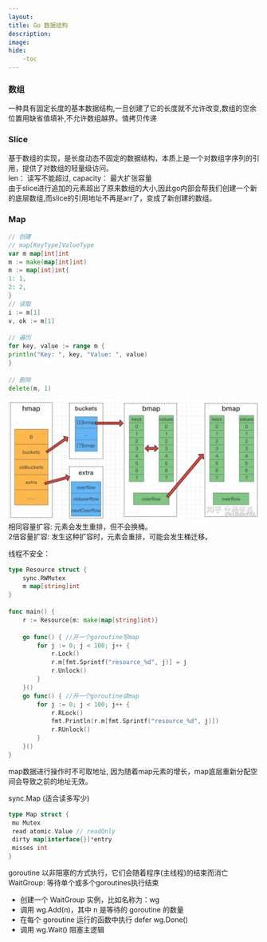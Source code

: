 ```yaml
---
layout: 
title: Go 数据结构
description: 
image: 
hide:
    -toc
---
```

### 数组
一种具有固定长度的基本数据结构,一旦创建了它的长度就不允许改变,数组的空余位置用缺省值填补,不允许数组越界。值拷贝传递

### Slice
基于数组的实现，是长度动态不固定的数据结构，本质上是一个对数组字序列的引用，提供了对数组的轻量级访问。
<br>len： 读写不能超过, capacity： 最大扩张容量
<br>由于slice进行追加的元素超出了原来数组的大小,因此go内部会帮我们创建一个新的底层数组,而slice的引用地址不再是arr了，变成了新创建的数组。

### Map
```go
// 创建
// map[KeyType]ValueType
var m map[int]int
m := make(map[int]int)
m := map[int]int{
1: 1,
2: 2,
}
// 读取
i := m[1]
v, ok := m[1]
​
// 遍历
for key, value := range m {
println("Key: ", key, "Value: ", value)
}
​
// 删除
delete(m, 1)
```
![Map](./images/hash.png)
相同容量扩容: 元素会发生重排，但不会换桶。<br>
2倍容量扩容: 发生这种扩容时，元素会重排，可能会发生桶迁移。

线程不安全：
```go
type Resource struct {
    sync.RWMutex
    m map[string]int
}
​
func main() {
    r := Resource{m: make(map[string]int)}
​
    go func() { //开一个goroutine写map
        for j := 0; j < 100; j++ {
            r.Lock()
            r.m[fmt.Sprintf("resource_%d", j)] = j
            r.Unlock()
        }
    }()
    go func() { //开一个goroutine读map
        for j := 0; j < 100; j++ {
            r.RLock()
            fmt.Println(r.m[fmt.Sprintf("resource_%d", j)])
            r.RUnlock()
        }
    }()
}
```
map数据进行操作时不可取地址,
因为随着map元素的增长，map底层重新分配空间会导致之前的地址无效。

sync.Map (适合读多写少)
```go
type Map struct {
 mu Mutex
 read atomic.Value // readOnly
 dirty map[interface{}]*entry
 misses int
}
```
goroutine 以非阻塞的方式执行，它们会随着程序(主线程)的结束而消亡<br>
WaitGroup: 等待单个或多个goroutines执行结束

- 创建一个 WaitGroup 实例，比如名称为：wg
- 调用 wg.Add(n)，其中 n 是等待的 goroutine 的数量
- 在每个 goroutine 运行的函数中执行 defer wg.Done()
- 调用 wg.Wait() 阻塞主逻辑